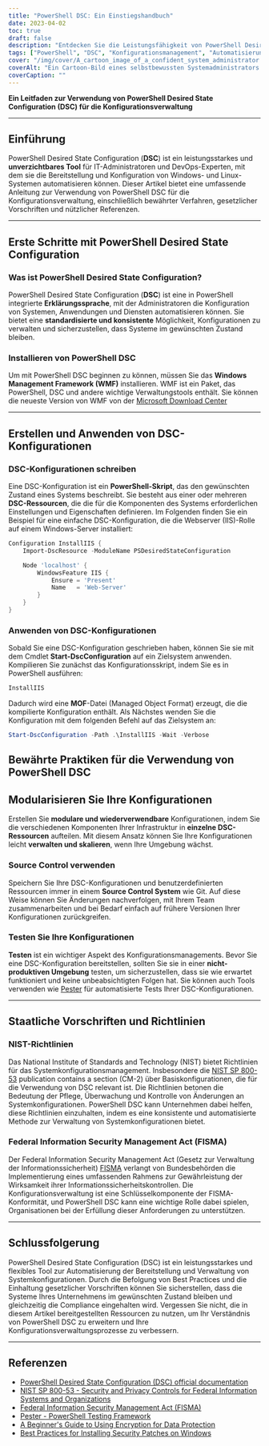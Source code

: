 ```yaml
---
title: "PowerShell DSC: Ein Einstiegshandbuch"
date: 2023-04-02
toc: true
draft: false
description: "Entdecken Sie die Leistungsfähigkeit von PowerShell Desired State Configuration (DSC) zur Automatisierung und Verwaltung von Systemkonfigurationen für eine sichere und konforme Umgebung."
tags: ["PowerShell", "DSC", "Konfigurationsmanagement", "Automatisierung", "Windows", "Systemverwaltung", "Bewährte Praktiken", "Einhaltung der Vorschriften", "Sicherheit", "Infrastruktur", "DevOps", "Server-Konfiguration", "Prüfung", "Git", "Quellenkontrolle", "Staatliche Vorschriften", "NIST", "CIS", "Konfiguration Drift", "Benutzerdefinierte Ressourcen"]
cover: "/img/cover/A_cartoon_image_of_a_confident_system_administrator.png"
coverAlt: "Ein Cartoon-Bild eines selbstbewussten Systemadministrators mit einem Superhelden-Umhang, der neben einem gut organisierten Server-Rack steht, ein PowerShell DSC-Skript in der einen und ein Schild mit dem Windows-Logo in der anderen Hand hält und die Server vor Konfigurationsabweichungen und Sicherheitsbedrohungen schützt."
coverCaption: ""
---
```


**Ein Leitfaden zur Verwendung von PowerShell Desired State Configuration (DSC) für die Konfigurationsverwaltung**

______

## Einführung

PowerShell Desired State Configuration (**DSC**) ist ein leistungsstarkes und **unverzichtbares Tool** für IT-Administratoren und DevOps-Experten, mit dem sie die Bereitstellung und Konfiguration von Windows- und Linux-Systemen automatisieren können. Dieser Artikel bietet eine umfassende Anleitung zur Verwendung von PowerShell DSC für die Konfigurationsverwaltung, einschließlich bewährter Verfahren, gesetzlicher Vorschriften und nützlicher Referenzen.

______

## Erste Schritte mit PowerShell Desired State Configuration

### Was ist PowerShell Desired State Configuration?

PowerShell Desired State Configuration (**DSC**) ist eine in PowerShell integrierte **Erklärungssprache**, mit der Administratoren die Konfiguration von Systemen, Anwendungen und Diensten automatisieren können. Sie bietet eine **standardisierte und konsistente** Möglichkeit, Konfigurationen zu verwalten und sicherzustellen, dass Systeme im gewünschten Zustand bleiben.

### Installieren von PowerShell DSC

Um mit PowerShell DSC beginnen zu können, müssen Sie das **Windows Management Framework (WMF)** installieren. WMF ist ein Paket, das PowerShell, DSC und andere wichtige Verwaltungstools enthält. Sie können die neueste Version von WMF von der [Microsoft Download Center](https://www.microsoft.com/en-us/download/details.aspx?id=54616)

______

## Erstellen und Anwenden von DSC-Konfigurationen

### DSC-Konfigurationen schreiben

Eine DSC-Konfiguration ist ein **PowerShell-Skript**, das den gewünschten Zustand eines Systems beschreibt. Sie besteht aus einer oder mehreren **DSC-Ressourcen**, die die für die Komponenten des Systems erforderlichen Einstellungen und Eigenschaften definieren. Im Folgenden finden Sie ein Beispiel für eine einfache DSC-Konfiguration, die die Webserver (IIS)-Rolle auf einem Windows-Server installiert:

```powershell
Configuration InstallIIS {
    Import-DscResource -ModuleName PSDesiredStateConfiguration

    Node 'localhost' {
        WindowsFeature IIS {
            Ensure = 'Present'
            Name   = 'Web-Server'
        }
    }
}
```
### Anwenden von DSC-Konfigurationen
Sobald Sie eine DSC-Konfiguration geschrieben haben, können Sie sie mit dem Cmdlet **Start-DscConfiguration** auf ein Zielsystem anwenden. Kompilieren Sie zunächst das Konfigurationsskript, indem Sie es in PowerShell ausführen:

```powershell
InstallIIS
```

Dadurch wird eine **MOF**-Datei (Managed Object Format) erzeugt, die die kompilierte Konfiguration enthält. Als Nächstes wenden Sie die Konfiguration mit dem folgenden Befehl auf das Zielsystem an:

```powershell
Start-DscConfiguration -Path .\InstallIIS -Wait -Verbose
```

## Bewährte Praktiken für die Verwendung von PowerShell DSC

## Modularisieren Sie Ihre Konfigurationen

Erstellen Sie **modulare und wiederverwendbare** Konfigurationen, indem Sie die verschiedenen Komponenten Ihrer Infrastruktur in **einzelne DSC-Ressourcen** aufteilen. Mit diesem Ansatz können Sie Ihre Konfigurationen leicht **verwalten und skalieren**, wenn Ihre Umgebung wächst.

### Source Control verwenden

Speichern Sie Ihre DSC-Konfigurationen und benutzerdefinierten Ressourcen immer in einem **Source Control System** wie Git. Auf diese Weise können Sie Änderungen nachverfolgen, mit Ihrem Team zusammenarbeiten und bei Bedarf einfach auf frühere Versionen Ihrer Konfigurationen zurückgreifen.

### Testen Sie Ihre Konfigurationen

**Testen** ist ein wichtiger Aspekt des Konfigurationsmanagements. Bevor Sie eine DSC-Konfiguration bereitstellen, sollten Sie sie in einer **nicht-produktiven Umgebung** testen, um sicherzustellen, dass sie wie erwartet funktioniert und keine unbeabsichtigten Folgen hat. Sie können auch Tools verwenden wie [Pester](https://github.com/pester/Pester) für automatisierte Tests Ihrer DSC-Konfigurationen.

______

## Staatliche Vorschriften und Richtlinien

### NIST-Richtlinien

Das National Institute of Standards and Technology (NIST) bietet Richtlinien für das Systemkonfigurationsmanagement. Insbesondere die [NIST SP 800-53](https://nvlpubs.nist.gov/nistpubs/SpecialPublications/NIST.SP.800-53r5.pdf) publication contains a section (CM-2) über Basiskonfigurationen, die für die Verwendung von DSC relevant ist. Die Richtlinien betonen die Bedeutung der Pflege, Überwachung und Kontrolle von Änderungen an Systemkonfigurationen. PowerShell DSC kann Unternehmen dabei helfen, diese Richtlinien einzuhalten, indem es eine konsistente und automatisierte Methode zur Verwaltung von Systemkonfigurationen bietet.

### Federal Information Security Management Act (FISMA)

Der Federal Information Security Management Act (Gesetz zur Verwaltung der Informationssicherheit) [FISMA](https://www.dhs.gov/cisa/federal-information-security-modernization-act) verlangt von Bundesbehörden die Implementierung eines umfassenden Rahmens zur Gewährleistung der Wirksamkeit ihrer Informationssicherheitskontrollen. Die Konfigurationsverwaltung ist eine Schlüsselkomponente der FISMA-Konformität, und PowerShell DSC kann eine wichtige Rolle dabei spielen, Organisationen bei der Erfüllung dieser Anforderungen zu unterstützen.
______

## Schlussfolgerung

PowerShell Desired State Configuration (DSC) ist ein leistungsstarkes und flexibles Tool zur Automatisierung der Bereitstellung und Verwaltung von Systemkonfigurationen. Durch die Befolgung von Best Practices und die Einhaltung gesetzlicher Vorschriften können Sie sicherstellen, dass die Systeme Ihres Unternehmens im gewünschten Zustand bleiben und gleichzeitig die Compliance eingehalten wird. Vergessen Sie nicht, die in diesem Artikel bereitgestellten Ressourcen zu nutzen, um Ihr Verständnis von PowerShell DSC zu erweitern und Ihre Konfigurationsverwaltungsprozesse zu verbessern.
______

## Referenzen

- [PowerShell Desired State Configuration (DSC) official documentation](https://learn.microsoft.com/en-us/powershell/dsc/getting-started/wingettingstarted?view=dsc-1.1)
- [NIST SP 800-53 - Security and Privacy Controls for Federal Information Systems and Organizations](https://nvlpubs.nist.gov/nistpubs/SpecialPublications/NIST.SP.800-53r5.pdf)
- [Federal Information Security Management Act (FISMA)](https://www.dhs.gov/cisa/federal-information-security-modernization-act)
- [Pester - PowerShell Testing Framework](https://github.com/pester/Pester)
- [A Beginner's Guide to Using Encryption for Data Protection](https://simeononsecurity.ch/articles/a-beginners-guide-to-using-encryption-for-data-protection/)
- [Best Practices for Installing Security Patches on Windows](https://simeononsecurity.ch/articles/best-practices-for-installing-security-patches-on-windows/)




